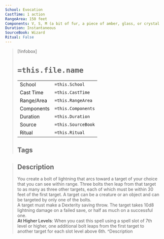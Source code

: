 ```yaml
---
School: Evocation
CastTime: 1 action
RangeArea: 150 feet
Components: V, S, M (a bit of fur, a piece of amber, glass, or crystal rod, and three silver pins)
Duration: Instantaneous
SourceBook: Wizard
Ritual: False
---
```

> [!infobox]
>
> # `=this.file.name`
> |            |                    |
> | ---------- | ------------------ |
> | School     | `=this.School`     |
> | Cast Time  | `=this.CastTime`   |
> | Range/Area | `=this.RangeArea`  |
> | Components | `=this.Components` |
> | Duration   | `=this.Duration`   |
> | Source     | `=this.SourceBook` |
> | Ritual     | `=this.Ritual`     |
>## Tags
>

> ## Description
> You create a bolt of lightning that arcs toward a target of your choice that you can see within range. Three bolts then leap from that target to as many as three other targets, each of which must be within 30 feet of the first target. A target can be a creature or an object and can be targeted by only one of the bolts.<br> A target must make a Dexterity saving throw. The target takes 10d8 lightning damage on a failed save, or half as much on a successful one.<br> <b>At Higher Levels</b>: When you cast this spell using a spell slot of 7th level or higher, one additional bolt leaps from the first target to another target for each slot level above 6th. 
> ^Description